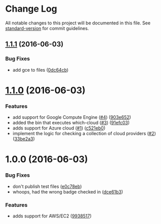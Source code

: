 # Change Log

All notable changes to this project will be documented in this file. See [standard-version](https://github.com/conventional-changelog/standard-version) for commit guidelines.

<a name="1.1.1"></a>
## [1.1.1](https://github.com/bcoe/which-cloud/compare/v1.1.0...v1.1.1) (2016-06-03)


### Bug Fixes

* add gce to files ([0dc64cb](https://github.com/bcoe/which-cloud/commit/0dc64cb))



<a name="1.1.0"></a>
# [1.1.0](https://github.com/bcoe/which-cloud/compare/v1.0.0...v1.1.0) (2016-06-03)


### Features

* add support for Google Compute Engine ([#4](https://github.com/bcoe/which-cloud/issues/4)) ([903e652](https://github.com/bcoe/which-cloud/commit/903e652))
* added the bin that executes which-cloud ([#3](https://github.com/bcoe/which-cloud/issues/3)) ([91efc03](https://github.com/bcoe/which-cloud/commit/91efc03))
* adds support for Azure cloud ([#1](https://github.com/bcoe/which-cloud/issues/1)) ([c521eb0](https://github.com/bcoe/which-cloud/commit/c521eb0))
* implement the logic for checking a collection of cloud providers ([#2](https://github.com/bcoe/which-cloud/issues/2)) ([33be2a3](https://github.com/bcoe/which-cloud/commit/33be2a3))



<a name="1.0.0"></a>
# 1.0.0 (2016-06-03)


### Bug Fixes

* don't publish test files ([e0c78eb](https://github.com/bcoe/which-cloud/commit/e0c78eb))
* whoops, had the wrong badge checked in ([dce61b3](https://github.com/bcoe/which-cloud/commit/dce61b3))


### Features

* adds support for AWS/EC2 ([9938517](https://github.com/bcoe/which-cloud/commit/9938517))
